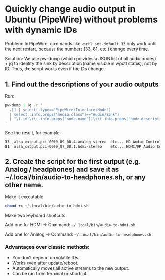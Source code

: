 # Quickly change audio output in Ubuntu (PipeWire) without problems with dynamic IDs
Problem:
In PipeWire, commands like ```wpctl set-default 33``` only work until the next restart, because the numbers (33, 81, etc.) change every time.

Solution:
We use pw-dump (which provides a JSON list of all audio nodes) + jq to identify the sink by description (name visible in wpctl status), not by ID.
Thus, the script works even if the IDs change.
## 1. Find out the descriptions of your audio outputs

Run:
```bash
pw-dump | jq -r '
  .[] | select(.type=="PipeWire:Interface:Node")
  | select(.info.props["media.class"]=="Audio/Sink")
  | "\(.id)\t\(.info.props["node.name"])\t\(.info.props["node.description"])"
'
```
See the result, for example:
```bash
33	alsa_output.pci-0000_09_00.4.analog-stereo	etc... HD Audio Controller Analog Stereo
81	alsa_output.pci-0000_07_00.1.hdmi-stereo	etc... HDMI/DP Audio Controller Digital Stereo (HDMI)
```
## 2. Create the script for the first output (e.g. Analog / headphones) and save it as ~/.local/bin/audio-to-headphones.sh, or any other name.

Make it executable
```bash
chmod +x ~/.local/bin/audio-to-hdmi.sh
```
Make two keyboard shortcuts

Add one for HDMI → Command: ```~/.local/bin/audio-to-hdmi.sh```

Add one for Analog → Command: ```~/.local/bin/audio-to-headphones.sh```

### Advantages over classic methods:
- You don't depend on volatile IDs.
- Works even after update/reboot.
- Automatically moves all active streams to the new output.
- Can be run from terminal or shortcut.
